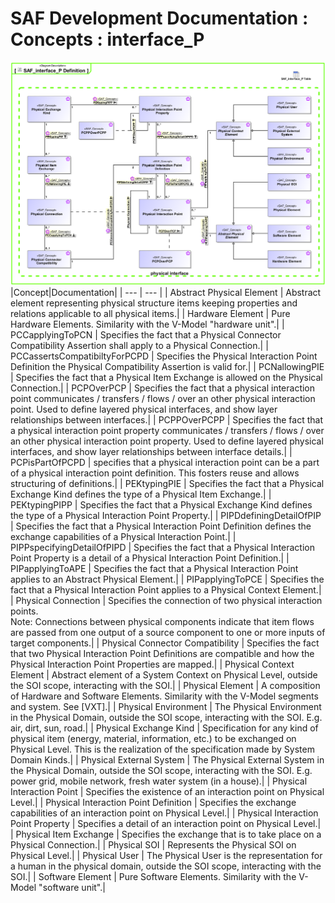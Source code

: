 # SAF Development Documentation : Concepts : interface_P 
![SAF_interface_P Definition.svg](./diagrams/SAF_interface_P-Definition.svg)
|Concept|Documentation|
| --- | --- |
| Abstract Physical Element | Abstract element representing physical structure items keeping properties and relations applicable to all physical items.|
| Hardware Element | Pure Hardware Elements. Similarity with the V-Model "hardware unit".|
| PCCapplyingToPCN | Specifies the fact that a Physical Connector Compatibility Assertion shall apply to a Physical Connection.|
| PCCassertsCompatibiltyForPCPD | Specifies the Physical Interaction Point Definition the Physical Compatibility Assertion is valid for.|
| PCNallowingPIE | Specifies the fact that a Physical Item Exchange is allowed on the Physical Connection.|
| PCPOverPCP | Specifies the fact that a physical interaction point communicates / transfers / flows / over an other physical interaction point. Used to define layered physical interfaces, and show layer relationships between interfaces.|
| PCPPOverPCPP | Specifies the fact that a physical interaction point property communicates / transfers / flows / over an other physical interaction point property. Used to define layered physical interfaces, and show layer relationships between interface details.|
| PCPisPartOfPCPD | specifies that a physical interaction point can be a part of a physical interaction point definition. This fosters reuse and allows structuring of definitions.|
| PEKtypingPIE | Specifies the fact that a Physical Exchange Kind defines the type of a Physical Item Exchange.|
| PEKtypingPIPP | Specifies the fact that a Physical Exchange Kind defines the type of a Physical Interaction Point Property.|
| PIPDdefiningDetailOfPIP | Specifies the fact that a Physical Interaction Point Definition defines the exchange capabilities of a Physical Interaction  Point.|
| PIPPspecifyingDetailOfPIPD | Specifies the fact that a Physical Interaction Point Property is a detail of a Physical Interaction Point Definition.|
| PIPapplyingToAPE | Specifies the fact that a Physical Interaction Point applies to an Abstract Physical Element.|
| PIPapplyingToPCE | Specifies the fact that a Physical Interaction Point applies to a Physical Context Element.|
| Physical Connection | Specifies the connection of two physical interaction points.<br>Note: Connections between physical components indicate that item flows are passed from one output of a source component to one or more inputs of target components.|
| Physical Connector Compatibility | Specifies the fact that two Physical Interaction Point Definitions are compatible and how the Physical Interaction Point Properties are mapped.|
| Physical Context Element | Abstract element of a System Context on Physical Level, outside the SOI scope, interacting with the SOI.|
| Physical Element | A composition of Hardware and Software Elements. Similarity with the V-Model segments and system. See [VXT].|
| Physical Environment | The Physical Environment in the Physical Domain, outside the SOI scope, interacting with the SOI. E.g. air, dirt, sun, road.|
| Physical Exchange Kind | Specification for any kind of physical item (energy, material, information, etc.) to be exchanged on Physical Level. This is the realization of the specification made by System Domain Kinds.|
| Physical External System | The Physical External System in the Physical Domain, outside the SOI scope, interacting with the SOI. E.g. power grid, mobile network, fresh water system (in a house).|
| Physical Interaction Point | Specifies the existence of an interaction point on Physical Level.|
| Physical Interaction Point Definition | Specifies the exchange capabilities of an interaction point on Physical Level.|
| Physical Interaction Point Property | Specifies a detail of an interaction point on Physical Level.|
| Physical Item Exchange | Specifies the exchange that is to take place on a Physical Connection.|
| Physical SOI | Represents the Physical SOI on Physical Level.|
| Physical User | The Physical User is the representation for a human in the physical domain, outside the SOI scope, interacting with the SOI.|
| Software Element | Pure Software Elements. Similarity with the V-Model "software unit".|

